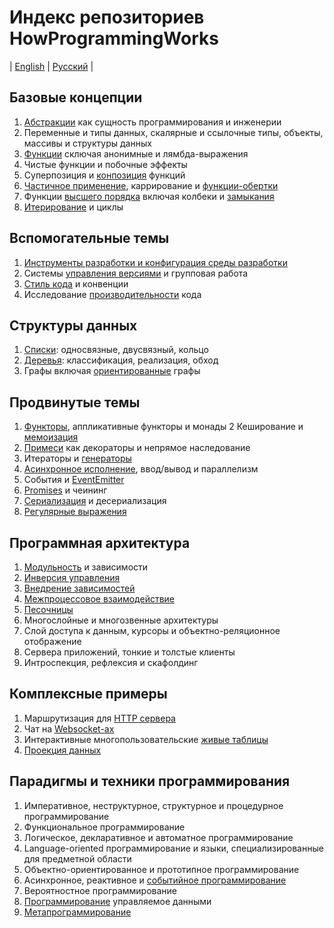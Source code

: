 # Индекс репозиториев HowProgrammingWorks
| [English](README.md) | [Русский](README.ru.md) |

## Базовые концепции

  1. [Абстракции](https://github.com/HowProgrammingWorks/Abstractions) как сущность программирования и инженерии
  2. Переменные и типы данных, скалярные и ссылочные типы, объекты, массивы и структуры данных
  3. [Функции](https://github.com/HowProgrammingWorks/Function) сключая анонимные и лямбда-выражения
  4. Чистые функции и побочные эффекты
  5. Суперпозиция и [конпозиция](https://github.com/HowProgrammingWorks/Composition) функций
  6. [Частичное применение](https://github.com/HowProgrammingWorks/PartialApplication), каррирование и [функции-обертки](https://github.com/HowProgrammingWorks/Wrapper)
  7. Функции [высшего порядка](https://github.com/HowProgrammingWorks/HigherOrderFunction) включая колбеки и [замыкания](https://github.com/HowProgrammingWorks/Closure)
  8. [Итерирование](https://github.com/HowProgrammingWorks/Iteration) и циклы
<!--
Generics
https://github.com/HowProgrammingWorks/DataTypes
https://github.com/HowProgrammingWorks/DataStructures
https://github.com/HowProgrammingWorks/String
https://github.com/HowProgrammingWorks/Set
-->

## Вспомогательные темы

  1. [Инструменты разработки и конфигурация среды разработки](https://github.com/HowProgrammingWorks/Tools)
  2. Системы [управления версиями](https://github.com/HowProgrammingWorks/VersionControl) и групповая работа
  3. [Стиль кода](https://github.com/HowProgrammingWorks/CodeStyle) и конвенции
  4. Исследование [производительности](https://github.com/HowProgrammingWorks/Benchmark) кода

## Структуры данных

  1. [Списки](https://github.com/HowProgrammingWorks/LinkedList): односвязные, двусвязный, кольцо
  2. [Деревья](https://github.com/HowProgrammingWorks/TreeNode): классификация, реализация, обход
  3. Графы включая [ориентированные](https://github.com/HowProgrammingWorks/DirectedGraph) графы
<!--
https://github.com/HowProgrammingWorks/Collections
-->

## Продвинутые темы

  1. [Функторы](https://github.com/HowProgrammingWorks/Functor), аппликативные функторы и монады
  2  Кеширование и [мемоизация](https://github.com/HowProgrammingWorks/Memoization)
  3. [Примеси](https://github.com/HowProgrammingWorks/Mixin) как декораторы и непрямое наследование
  4. Итераторы и [генераторы](https://github.com/HowProgrammingWorks/Generator)
  5. [Асинхронное исполнение](https://github.com/HowProgrammingWorks/AsynchronousProgramming), ввод/вывод и параллелизм
  6. События и [EventEmitter](https://github.com/HowProgrammingWorks/EventEmitter)
  7. [Promises](https://github.com/HowProgrammingWorks/Promise) и чеининг
  8. [Сериализация](https://github.com/HowProgrammingWorks/Serialization) и десериализация
  9. [Регулярные выражения](https://github.com/HowProgrammingWorks/RegExp)
<!--
https://github.com/HowProgrammingWorks/Concurrency
https://github.com/HowProgrammingWorks/Proxy
https://github.com/HowProgrammingWorks/Symbol
-->

## Программная архитектура

  1. [Модульность](https://github.com/HowProgrammingWorks/Modularity) и зависимости
  2. [Инверсия управления](https://github.com/HowProgrammingWorks/InversionOfControl)
  3. [Внедрение зависимостей](https://github.com/HowProgrammingWorks/DependencyInjection)
  4. [Межпроцессовое взаимодействие](https://github.com/HowProgrammingWorks/InterProcessCommunication)
  5. [Песочницы](https://github.com/HowProgrammingWorks/Sandboxes)
  6. Многослойные и многозвенные архитектуры
  7. Слой доступа к данным, курсоры и объектно-реляционное отображение
  8. Сервера приложений, тонкие и толстые клиенты
  9. Интроспекция, рефлексия и скафолдинг

## Комплексные примеры

  1. Маршрутизация для [HTTP сервера](https://github.com/HowProgrammingWorks/NodeServer)
  2. Чат на [Websocket-ах](https://github.com/HowProgrammingWorks/WebsocketChat)
  3. Интерактивные многопользовательские [живые таблицы](https://github.com/HowProgrammingWorks/LiveTable)
  4. [Проекция данных](https://github.com/HowProgrammingWorks/Projection)

## Парадигмы и техники программирования

  1. Императивное, неструктурное, структурное и процедурное программирование
  2. Функциональное программирование
  3. Логическое, декларативное и автоматное программирование
  4. Language-oriented программирование и языки, специализированные для предметной области
  5. Объектно-ориентированное и прототипное программирование
  6. Асинхронное, реактивное и [событийное программирование](https://github.com/HowProgrammingWorks/EventDrivenProgramming)
  7. Вероятностное программирование
  8. [Программирование](https://github.com/HowProgrammingWorks/DataDrivenProgramming) управляемое данными
  9. [Метапрограммирование](https://github.com/HowProgrammingWorks/Metaprogramming)

